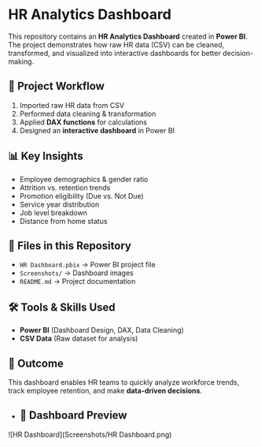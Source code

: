 # HR Analytics Dashboard

This repository contains an **HR Analytics Dashboard** created in **Power BI**.  
The project demonstrates how raw HR data (CSV) can be cleaned, transformed, and visualized into interactive dashboards for better decision-making.

## 📌 Project Workflow
1. Imported raw HR data from CSV  
2. Performed data cleaning & transformation  
3. Applied **DAX functions** for calculations  
4. Designed an **interactive dashboard** in Power BI  

## 📊 Key Insights
- Employee demographics & gender ratio  
- Attrition vs. retention trends  
- Promotion eligibility (Due vs. Not Due)  
- Service year distribution  
- Job level breakdown  
- Distance from home status


## 📂 Files in this Repository
- `HR Dashboard.pbix` → Power BI project file  
- `Screenshots/` → Dashboard images  
- `README.md` → Project documentation


## 🛠️ Tools & Skills Used
- **Power BI** (Dashboard Design, DAX, Data Cleaning)  
- **CSV Data** (Raw dataset for analysis)
  
## 🎯 Outcome
This dashboard enables HR teams to quickly analyze workforce trends, track employee retention, and make **data-driven decisions**.

- ## 📸 Dashboard Preview
![HR Dashboard](Screenshots/HR Dashboard.png)
